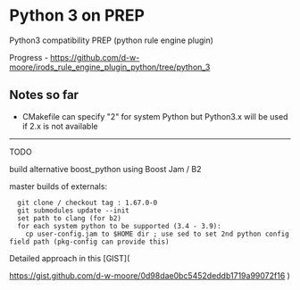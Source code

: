 # Python 3 on PREP

Python3 compatibility PREP (python rule engine plugin)

Progress - https://github.com/d-w-moore/irods_rule_engine_plugin_python/tree/python_3


## Notes so far
  - CMakefile can specify "2" for system Python but Python3.x will be used if 2.x is not available
  
---  
TODO

build alternative boost_python using Boost Jam / B2

master builds of externals:
```
  git clone / checkout tag : 1.67.0-0
  git submodules update --init
  set path to clang (for b2)
  for each system python to be supported (3.4 - 3.9):
    cp user-config.jam to $HOME dir ; use sed to set 2nd python config field path (pkg-config can provide this)
```
Detailed approach in this [GIST](

https://gist.github.com/d-w-moore/0d98dae0bc5452deddb1719a99072f16
)
